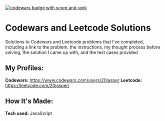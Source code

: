 <a href="https://www.codewars.com/users/20jasper"><img src="https://www.codewars.com/users/20jasper/badges/large" alt="codewars badge with score and rank"></a>

# Codewars and Leetcode Solutions
Solutions to Codewars and Leetcode problems that I've completed, including a link to the problem, the instructions, my thought process before solving, the solution I came up with, and the test cases provided

## My Profiles: 

**Codewars:** https://www.codewars.com/users/20jasper
**Leetcode:** https://leetcode.com/20jasper/
## How It's Made:

**Tech used:** JavaScript
